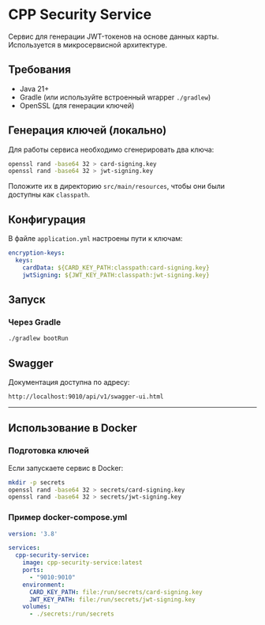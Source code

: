 
# CPP Security Service

Сервис для генерации JWT-токенов на основе данных карты. Используется в микросервисной архитектуре.

## Требования

- Java 21+
- Gradle (или используйте встроенный wrapper `./gradlew`)
- OpenSSL (для генерации ключей)

## Генерация ключей (локально)

Для работы сервиса необходимо сгенерировать два ключа:

```bash
openssl rand -base64 32 > card-signing.key
openssl rand -base64 32 > jwt-signing.key
```

Положите их в директорию `src/main/resources`, чтобы они были доступны как `classpath`.

## Конфигурация

В файле `application.yml` настроены пути к ключам:

```yaml
encryption-keys:
  keys:
    cardData: ${CARD_KEY_PATH:classpath:card-signing.key}
    jwtSigning: ${JWT_KEY_PATH:classpath:jwt-signing.key}
```

## Запуск

### Через Gradle

```bash
./gradlew bootRun
```

## Swagger

Документация доступна по адресу:

```
http://localhost:9010/api/v1/swagger-ui.html
```

---

## Использование в Docker

### Подготовка ключей

Если запускаете сервис в Docker:

```bash
mkdir -p secrets
openssl rand -base64 32 > secrets/card-signing.key
openssl rand -base64 32 > secrets/jwt-signing.key
```

### Пример docker-compose.yml

```yaml
version: '3.8'

services:
  cpp-security-service:
    image: cpp-security-service:latest
    ports:
      - "9010:9010"
    environment:
      CARD_KEY_PATH: file:/run/secrets/card-signing.key
      JWT_KEY_PATH: file:/run/secrets/jwt-signing.key
    volumes:
      - ./secrets:/run/secrets
```
